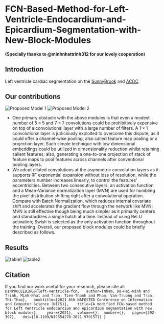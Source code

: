 # FCN-Based-Method-for-Left-Ventricle-Endocardium-and-Epicardium-Segmentation-with-New-Block-Modules
#### (Specially thanks to @minhnhattrinh312 for our lovely cooperation)
## Introduction
Left ventricle cardiac segmentation on the [SunnyBrook](http://www.cardiacatlas.org/studies/sunnybrook-cardiac-data/) and [ACDC](https://www.creatis.insa-lyon.fr/Challenge/acdc/databases.html).
## Our contributions
![Proposed Model 1](https://github.com/tswizzle141/FCN-Based-Method-for-Left-Ventricle-Endocardium-and-Epicardium-Segmentation-with-New-Block-Modules/blob/main/1.jpg)
![Proposed Model 2](https://github.com/tswizzle141/FCN-Based-Method-for-Left-Ventricle-Endocardium-and-Epicardium-Segmentation-with-New-Block-Modules/blob/main/2.jpg)
* One primary obstacle with the above modules is that even a modest number of $5 \times 5$ and $7 \times 7$ convolutions could be prohibitively expensive on top of a convolutional layer with a large number of filters. A $1 \times 1$ convolutional layer is judiciously exploited to overcome this dispute, as it could offer a channel-wise pooling, also called feature map pooling or a projection layer. Such simple technique with low dimensional embeddings could be utilized in dimensionality reduction whilst retaining salient features; also, generating a one-to-one projection of stack of feature maps to pool features across channels after conventional pooling layers.
* We adopt dilated convolutions at the asymmetric convolution layers as it supports RF exponential expansion without loss of resolution, while the parameters number increases linearly, to control the features' eccentricities. Between two consecutive layers, an activation function and a Mean-Variance normalization layer (MVN) are used for humbling the pixel distribution shifting right after a convolutional operation. Compare with Batch Normalization, which reduces internal covariate shift and accelerates the gradient flow through the network like MVN; MVN is still effective though being much simpler as it primarily centers and standardizes a single batch at a time. Instead of using ReLU activation; Swish is selected as the only activation function throughout the training. Overall, our proposed block modules could be briefly described as follows.
## Results
![table1](https://github.com/tswizzle141/FCN-Based-Method-for-Left-Ventricle-Endocardium-and-Epicardium-Segmentation-with-New-Block-Modules/blob/main/3.jpg)
![table2](https://github.com/tswizzle141/FCN-Based-Method-for-Left-Ventricle-Endocardium-and-Epicardium-Segmentation-with-New-Block-Modules/blob/main/4.jpg)
## Citation
If you find our work useful for your research, please cite at:
`@INPROCEEDINGS{left-ventricle-fcn,  
    author={Nham, Do-Hai-Ninh and Trinh, Minh-Nhat and Tran, Tien-Thanh and Pham, Van-Truong and Tran, Thi-Thao},  
    booktitle={2021 8th NAFOSTED Conference on Information and Computer Science (NICS)},   
    title={A modified FCN-based method for Left Ventricle endocardium and epicardium segmentation with new block modules},   
    year={2021}, 
    volume={},  number={},  
    pages={392-397},  
    doi={10.1109/NICS54270.2021.9701571}
}`

